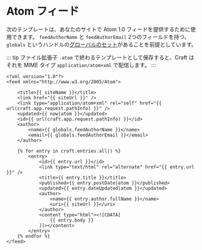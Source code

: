 # Atom フィード

次のテンプレートは、あなたのサイトで Atom 1.0 フィードを提供するために使用できます。 `feedAuthorName` と `feedAuthorEmail` 2つのフィールドを持つ、`globals` というハンドルの[グローバルのセット](../../globals.md)があることを前提としています。

::: tip
ファイル拡張子 `.atom` で終わるテンプレートとして保存すると、Craft はそれを MIME タイプ `application/atom+xml` で配信します。
:::

```twig
<?xml version="1.0"?>
<feed xmlns="http://www.w3.org/2005/Atom">

    <title>{{ siteName }}</title>
    <link href="{{ siteUrl }}" />
    <link type="application/atom+xml" rel="self" href="{{ url(craft.app.request.pathInfo) }}" />
    <updated>{{ now|atom }}</updated>
    <id>{{ url(craft.app.request.pathInfo) }}</id>
    <author>
        <name>{{ globals.feedAuthorName }}</name>
        <email>{{ globals.feedAuthorEmail }}</email>
    </author>

    {% for entry in craft.entries.all() %}
        <entry>
            <id>{{ entry.url }}</id>
            <link type="text/html" rel="alternate" href="{{ entry.url }}" />
            <title>{{ entry.title }}</title>
            <published>{{ entry.postDate|atom }}</published>
            <updated>{{ entry.dateUpdated|atom }}</updated>
            <author>
                <name>{{ entry.author.fullName }}</name>
                <uri>{{ siteUrl }}</uri>
            </author>
            <content type="html"><![CDATA[
                {{ entry.body }}
            ]]></content>
        </entry>
    {% endfor %}
</feed>
```

